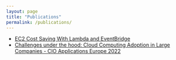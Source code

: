 ```yaml
---
layout: page
title: "Publications"
permalink: /publications/
---
```



* [EC2 Cost Saving With Lambda and EventBridge](https://dev.to/ivanblanquez/ec2-cost-saving-with-lambda-and-eventbridge-2378)
* [Challenges under the hood: Cloud Computing Adoption in Large Companies - CIO Applications Europe 2022](https://edge-computing.cioapplicationseurope.com/cxoinsights/challenges-under-the-hood-cloud-computing-adoption-in-large-companies-nid-3240.html)
